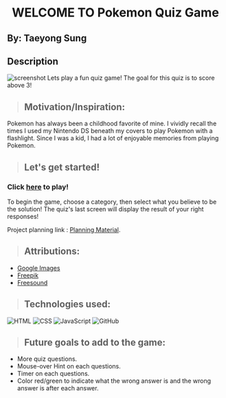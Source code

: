 # <center> **WELCOME TO Pokemon Quiz Game** </center>

## By: Taeyong Sung

## Description
![screenshot](https://github.com/user-attachments/assets/4f7f54a9-ebe4-44bf-9b92-0b9dba17cb74)
Lets play a fun quiz game! The goal for this quiz is to score above 3!

> ## Motivation/Inspiration:
Pokemon has always been a childhood favorite of mine. I vividly recall the times I used my Nintendo DS beneath my covers to play Pokemon with a flashlight. Since I was a kid, I had a lot of enjoyable memories from playing Pokemon.

> ## Let's get started!

### Click **[here](https://taeyong-sung.github.io/quiz-game/)** to play!

To begin the game, choose a category, then select what you believe to be the solution! The quiz's last screen will display the result of your right responses!

Project planning link : [Planning Material](https://docs.google.com/document/d/1ruifHj5xjO8IezIZq7vjtgry1uHaIX9O6zKewnI3ZAo/edit).

> ## Attributions:
* [Google Images](https://www.google.com/imghp)
* [Freepik](https://www.freepik.com/)
* [Freesound](https://freesound.org/)

> ## Technologies used: 

![HTML](https://img.shields.io/badge/HTML-239120?style=for-the-badge&logo=html5&logoColor=white) ![CSS](https://img.shields.io/badge/CSS-239120?&style=for-the-badge&logo=css3&logoColor=white) ![JavaScript](https://img.shields.io/badge/JavaScript-F7DF1E?style=for-the-badge&logo=javascript&logoColor=black) ![GitHub](https://img.shields.io/badge/GitHub-100000?style=for-the-badge&logo=github&logoColor=white)

> ## Future goals to add to the game:
* More quiz questions.
* Mouse-over Hint on each questions.
* Timer on each questions.
* Color red/green to indicate what the wrong answer is and the wrong answer is after each answer.




